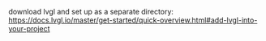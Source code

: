 download lvgl and set up as a separate directory:
https://docs.lvgl.io/master/get-started/quick-overview.html#add-lvgl-into-your-project
